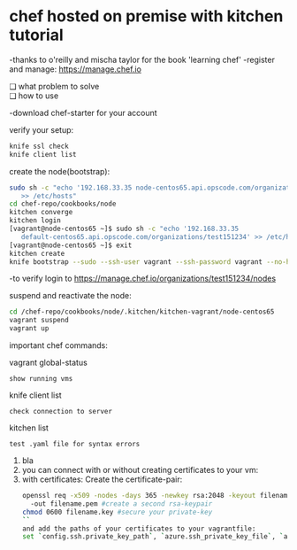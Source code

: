 chef hosted on premise with kitchen tutorial
===============

-thanks to o'reilly and mischa taylor for the book 'learning chef'
-register and manage: https://manage.chef.io

❑ what problem to solve  
❑ how to use

-download chef-starter for your account

verify your setup:
```bash
knife ssl check 
knife client list
```

create the node(bootstrap):
```bash
sudo sh -c "echo '192.168.33.35 node-centos65.api.opscode.com/organizations/test151234'  
   >> /etc/hosts"
cd chef-repo/cookbooks/node
kitchen converge
kitchen login
[vagrant@node-centos65 ~]$ sudo sh -c "echo '192.168.33.35  
   default-centos65.api.opscode.com/organizations/test151234' >> /etc/hosts"
[vagrant@node-centos65 ~]$ exit
kitchen create
knife bootstrap --sudo --ssh-user vagrant --ssh-password vagrant --no-host-key-verify node-centos65.api.opscode.com/organizations/test151234
```
-to verify login to https://manage.chef.io/organizations/test151234/nodes

suspend and reactivate the node:
```bash
cd /chef-repo/cookbooks/node/.kitchen/kitchen-vagrant/node-centos65 
vagrant suspend
vagrant up
```

important chef commands:

vagrant global-status 

	show running vms

knife client list

	check connection to server

kitchen list

	test .yaml file for syntax errors
1. bla
2. you can connect with or without creating certificates to your vm:
  1. with certificates:
     Create the certificate-pair:
	 ```bash
	 openssl req -x509 -nodes -days 365 -newkey rsa:2048 -keyout filename.key \  
	   -out filename.pem #create a second rsa-keypair
 	 chmod 0600 filename.key #secure your private-key
	 ``
	 and add the paths of your certificates to your vagrantfile: 
	 set `config.ssh.private_key_path`, `azure.ssh_private_key_file`, `azure.ssh_certificate_file`








